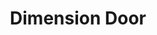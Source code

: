 ---
title: "Dimension Door"

spell:
  schools:
    - name:        "Conjuration"
      subschools:  ["Teleportation"]
      descriptors: []
  classes:
    - name:  "Bard"
      abbr:  "Brd"
      level: 4
    - name:  "Sorcerer/Wizard"
      abbr:  "Sor/Wiz"
      level: 4
  domains:
    - name:  "Travel"
      abbr:  "Travel"
      level: 4
  components:         [V]
  castingTime:        "1 standard action"
  range:              "Long (400 ft. + 40 ft./level)"
  target:             "You and touched objects or other touched willing creatures"
  duration:           "Instantaneous"
  savingThrow:        "None and Will negates (object)"
  spellResistance:    "No and Yes (object)"
  description:        |
    You instantly transfer yourself from your current location to any other spot within range. You always arrive at exactly the spot desired-whether by simply visualizing the area or by stating direction. After using this spell, you can't take any other actions until your next turn. You can bring along objects as long as their weight doesn't exceed your maximum load. You may also bring one additional willing Medium or smaller creature (carrying gear or objects up to its maximum load) or its equivalent per three caster levels. A Large creature counts as two Medium creatures, a Huge creature counts as two Large creatures, and so forth. All creatures to be transported must be in contact with one another, and at least one of those creatures must be in contact with you.

    If you arrive in a place that is already occupied by a solid body, you and each creature traveling with you take 1d6 points of damage and are shunted to a random open space on a suitable surface within 100 feet of the intended location.

    If there is no free space within 100 feet, you and each creature traveling with you take an additional 2d6 points of damage and are shunted to a free space within 1,000 feet. If there is no free space within 1,000 feet, you and each creature travelling with you take an additional 4d6 points of damage and the spell simply fails.
---